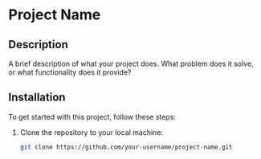 # Project Name

## Description
A brief description of what your project does. What problem does it solve, or what functionality does it provide?

## Installation

To get started with this project, follow these steps:

1. Clone the repository to your local machine:
   ```bash
   git clone https://github.com/your-username/project-name.git
